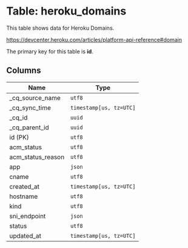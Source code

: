 # Table: heroku_domains

This table shows data for Heroku Domains.

https://devcenter.heroku.com/articles/platform-api-reference#domain

The primary key for this table is **id**.

## Columns

| Name          | Type          |
| ------------- | ------------- |
|_cq_source_name|`utf8`|
|_cq_sync_time|`timestamp[us, tz=UTC]`|
|_cq_id|`uuid`|
|_cq_parent_id|`uuid`|
|id (PK)|`utf8`|
|acm_status|`utf8`|
|acm_status_reason|`utf8`|
|app|`json`|
|cname|`utf8`|
|created_at|`timestamp[us, tz=UTC]`|
|hostname|`utf8`|
|kind|`utf8`|
|sni_endpoint|`json`|
|status|`utf8`|
|updated_at|`timestamp[us, tz=UTC]`|